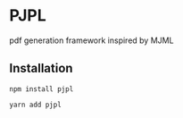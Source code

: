 # PJPL

pdf generation framework inspired by MJML

## Installation

```
npm install pjpl
```

```
yarn add pjpl
```
